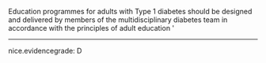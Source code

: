 Education programmes for adults with Type 1 diabetes should be designed and delivered by members of the multidisciplinary diabetes team in accordance with the principles of adult education
'

---
 nice.evidencegrade: D
